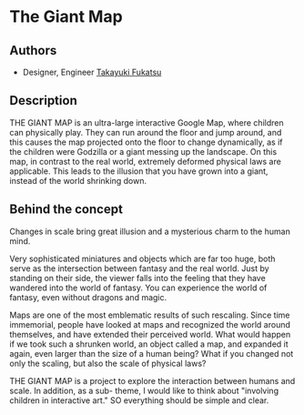 # The Giant Map

## Authors
- Designer, Engineer [Takayuki Fukatsu](https://github.com/fladdict)

## Description
THE GIANT MAP is an ultra-large interactive Google Map, where children can physically play.
They can run around the floor and jump around, and this causes the map projected onto the floor to change dynamically, as if the children were Godzilla or a giant messing up the landscape. On this map, in contrast to the real world, extremely deformed physical laws are applicable. This leads to the illusion that you have grown into a giant, instead of the world shrinking down.


## Behind the concept

Changes in scale bring great illusion and a mysterious charm to the human mind.

Very sophisticated miniatures and objects which are far too huge, both serve as the intersection between fantasy and the real world.
Just by standing on their side, the viewer falls into the feeling that they have wandered into the world of fantasy. You can experience the world of fantasy, even without dragons and magic.

Maps are one of the most emblematic results of such rescaling.
Since time immemorial, people have looked at maps and recognized the world around themselves, and have extended their perceived world.
What would happen if we took such a shrunken world, an object called a map, and expanded it again, even larger than the size of a human being?
What if you changed not only the scaling, but also the scale of physical laws?


THE GIANT MAP is a project to explore the interaction between humans and scale.
In addition, as a sub- theme, I would like to think about "involving children in interactive art." SO everything should be simple and clear. 

